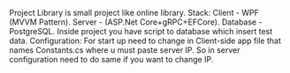 Project Library is small project like online library.
Stack: Client - WPF (MVVM Pattern). Server - (ASP.Net Core+gRPC+EFCore). Database - PostgreSQL. Inside project you have script to database which insert test data. Configuration: For start up need to change in Client-side app file that names Constants.cs where u must paste server IP. So in server configuration need to do same if you want to change IP.
